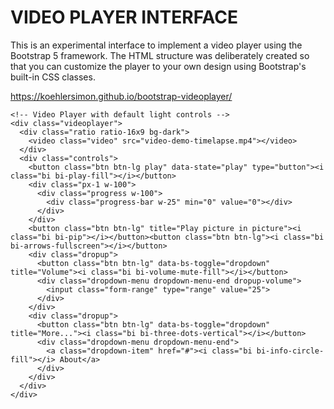 # VIDEO PLAYER INTERFACE

This is an experimental interface to implement a video player using the Bootstrap 5 framework. The HTML structure was deliberately created so that you can customize the player to your own design using Bootstrap's built-in CSS classes.

<a href="https://koehlersimon.github.io/bootstrap-videoplayer/">https://koehlersimon.github.io/bootstrap-videoplayer/</a>

```
<!-- Video Player with default light controls -->
<div class="videoplayer">
  <div class="ratio ratio-16x9 bg-dark">
    <video class="video" src="video-demo-timelapse.mp4"></video>
  </div>
  <div class="controls">
    <button class="btn btn-lg play" data-state="play" type="button"><i class="bi bi-play-fill"></i></button>
    <div class="px-1 w-100">
      <div class="progress w-100">
        <div class="progress-bar w-25" min="0" value="0"></div>
      </div>
    </div>
    <button class="btn btn-lg" title="Play picture in picture"><i class="bi bi-pip"></i></button><button class="btn btn-lg"><i class="bi bi-arrows-fullscreen"></i></button>
    <div class="dropup">
      <button class="btn btn-lg" data-bs-toggle="dropdown" title="Volume"><i class="bi bi-volume-mute-fill"></i></button>
      <div class="dropdown-menu dropdown-menu-end dropup-volume">
        <input class="form-range" type="range" value="25">
      </div>
    </div>
    <div class="dropup">
      <button class="btn btn-lg" data-bs-toggle="dropdown" title="More..."><i class="bi bi-three-dots-vertical"></i></button>
      <div class="dropdown-menu dropdown-menu-end">
        <a class="dropdown-item" href="#"><i class="bi bi-info-circle-fill"></i> About</a>
      </div>
    </div>
  </div>
</div>
```

